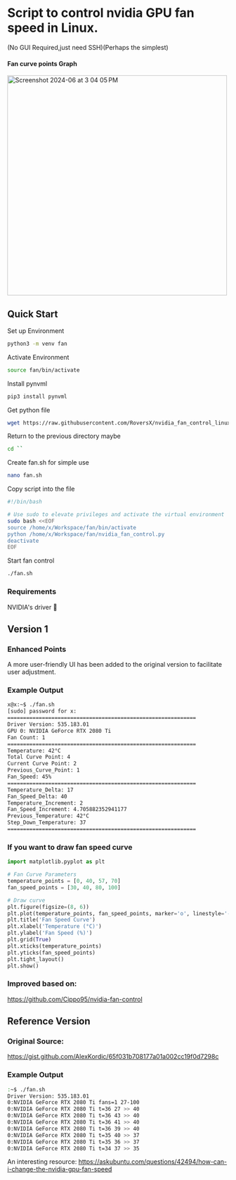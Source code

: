 # Script to control nvidia GPU fan speed in Linux.
(No GUI Required,just need SSH)(Perhaps the simplest)

#### Fan curve points Graph
<img width="500" alt="Screenshot 2024-06 at 3 04 05 PM" src="https://github.com/RoversX/nvndia_fan__control_linux/assets/85817538/a25a720f-ac68-487a-b760-2c81b5b74136">

## Quick Start 
Set up Environment
```bash
python3 -m venv fan
```
Activate Environment
```bash
source fan/bin/activate
```
Install pynvml
```bash
pip3 install pynvml
```
Get python file
```bash
wget https://raw.githubusercontent.com/RoversX/nvidia_fan_control_linux/main/nvidia_fan_control.py
```
Return to the previous directory maybe
```bash
cd ``
```
Create fan.sh for simple use
```bash
nano fan.sh
```
Copy script into the file
```sh
#!/bin/bash

# Use sudo to elevate privileges and activate the virtual environment
sudo bash <<EOF
source /home/x/Workspace/fan/bin/activate
python /home/x/Workspace/fan/nvidia_fan_control.py
deactivate
EOF
```
Start fan control
```bash
./fan.sh
```
### Requirements

NVIDIA's driver 🤗

## Version 1

### Enhanced Points
A more user-friendly UI has been added to the original version to facilitate user adjustment.
### Example Output
```bash
x@x:~$ ./fan.sh
[sudo] password for x: 
============================================================
Driver Version: 535.183.01
GPU 0: NVIDIA GeForce RTX 2080 Ti
Fan Count: 1
============================================================
Temperature: 42°C
Total Curve Point: 4
Current Curve Point: 2
Previous_Curve_Point: 1
Fan_Speed: 45%
============================================================
Temperature_Delta: 17
Fan_Speed_Delta: 40
Temperature_Increment: 2
Fan_Speed_Increment: 4.705882352941177
Previous_Temperature: 42°C
Step_Down_Temperature: 37
============================================================

```

### If you want to draw fan speed curve
```py
import matplotlib.pyplot as plt

# Fan Curve Parameters
temperature_points = [0, 40, 57, 70]
fan_speed_points = [30, 40, 80, 100]

# Draw curve
plt.figure(figsize=(8, 6))
plt.plot(temperature_points, fan_speed_points, marker='o', linestyle='-', color='b', markersize=8)
plt.title('Fan Speed Curve')
plt.xlabel('Temperature (°C)')
plt.ylabel('Fan Speed (%)')
plt.grid(True)
plt.xticks(temperature_points)
plt.yticks(fan_speed_points)
plt.tight_layout()
plt.show()
```

### Improved based on: 
https://github.com/Cippo95/nvidia-fan-control



## Reference Version

### Original Source:

https://gist.github.com/AlexKordic/65f031b708177a01a002cc19f0d7298c

### Example Output


```bash
:~$ ./fan.sh
Driver Version: 535.183.01
0:NVIDIA GeForce RTX 2080 Ti fans=1 27-100
0:NVIDIA GeForce RTX 2080 Ti t=36 27 >> 40
0:NVIDIA GeForce RTX 2080 Ti t=36 43 >> 40
0:NVIDIA GeForce RTX 2080 Ti t=36 41 >> 40
0:NVIDIA GeForce RTX 2080 Ti t=36 39 >> 40
0:NVIDIA GeForce RTX 2080 Ti t=35 40 >> 37
0:NVIDIA GeForce RTX 2080 Ti t=35 36 >> 37
0:NVIDIA GeForce RTX 2080 Ti t=34 37 >> 35

```



An interesting resource: https://askubuntu.com/questions/42494/how-can-i-change-the-nvidia-gpu-fan-speed
